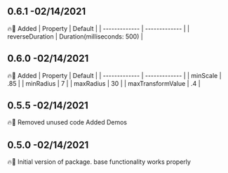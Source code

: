 ## 0.6.1 -02/14/2021
🔥🚀
Added
| Property  | Default |
| ------------- | ------------- |
| reverseDuration  |  Duration(milliseconds: 500) |


## 0.6.0 -02/14/2021
🔥🚀
Added
| Property  | Default |
| ------------- | ------------- |
| minScale  | .85 |
| minRadius  | 7 |
| maxRadius  | 30 |
| maxTransformValue  | .4 |


## 0.5.5 -02/14/2021
🔥🚀
Removed unused code
Added Demos

## 0.5.0 -02/14/2021
🔥🚀
Initial version of package. base functionality works properly